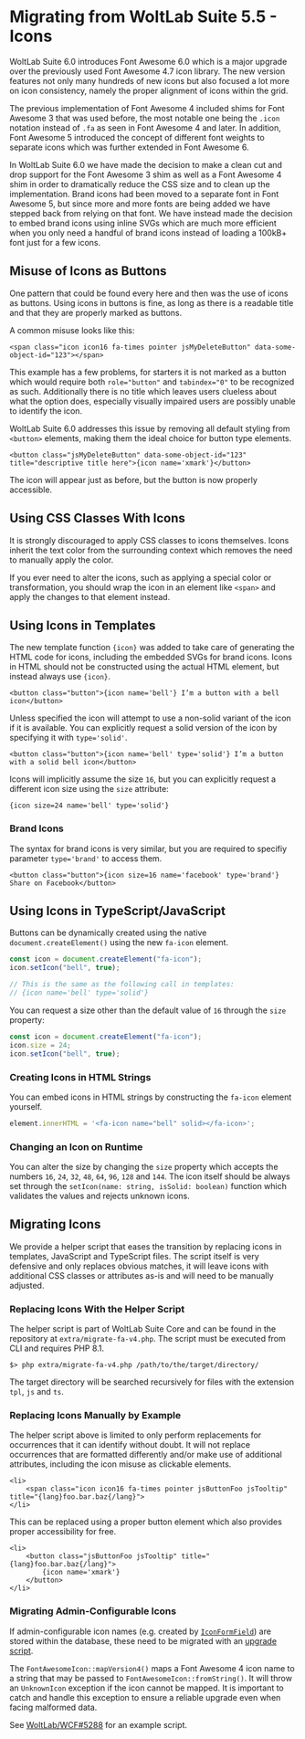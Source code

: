 # Migrating from WoltLab Suite 5.5 - Icons

WoltLab Suite 6.0 introduces Font Awesome 6.0 which is a major upgrade over the previously used Font Awesome 4.7 icon library.
The new version features not only many hundreds of new icons but also focused a lot more on icon consistency, namely the proper alignment of icons within the grid.

The previous implementation of Font Awesome 4 included shims for Font Awesome 3 that was used before, the most notable one being the `.icon` notation instead of `.fa` as seen in Font Awesome 4 and later.
In addition, Font Awesome 5 introduced the concept of different font weights to separate icons which was further extended in Font Awesome 6.

In WoltLab Suite 6.0 we have made the decision to make a clean cut and drop support for the Font Awesome 3 shim as well as a Font Awesome 4 shim in order to dramatically reduce the CSS size and to clean up the implementation.
Brand icons had been moved to a separate font in Font Awesome 5, but since more and more fonts are being added we have stepped back from relying on that font.
We have instead made the decision to embed brand icons using inline SVGs which are much more efficient when you only need a handful of brand icons instead of loading a 100kB+ font just for a few icons.

## Misuse of Icons as Buttons

One pattern that could be found every here and then was the use of icons as buttons.
Using icons in buttons is fine, as long as there is a readable title and that they are properly marked as buttons.

A common misuse looks like this:

```smarty
<span class="icon icon16 fa-times pointer jsMyDeleteButton" data-some-object-id="123"></span>
```

This example has a few problems, for starters it is not marked as a button which would require both `role="button"` and `tabindex="0"` to be recognized as such.
Additionally there is no title which leaves users clueless about what the option does, especially visually impaired users are possibly unable to identify the icon.

WoltLab Suite 6.0 addresses this issue by removing all default styling from `<button>` elements, making them the ideal choice for button type elements.

```smarty
<button class="jsMyDeleteButton" data-some-object-id="123" title="descriptive title here">{icon name='xmark'}</button>
```

The icon will appear just as before, but the button is now properly accessible.

## Using CSS Classes With Icons

It is strongly discouraged to apply CSS classes to icons themselves.
Icons inherit the text color from the surrounding context which removes the need to manually apply the color.

If you ever need to alter the icons, such as applying a special color or transformation, you should wrap the icon in an element like `<span>` and apply the changes to that element instead.

## Using Icons in Templates

The new template function `{icon}` was added to take care of generating the HTML code for icons, including the embedded SVGs for brand icons.
Icons in HTML should not be constructed using the actual HTML element, but instead always use `{icon}`.

```smarty
<button class="button">{icon name='bell'} I’m a button with a bell icon</button>
```

Unless specified the icon will attempt to use a non-solid variant of the icon if it is available.
You can explicitly request a solid version of the icon by specifying it with `type='solid'`.

```smarty
<button class="button">{icon name='bell' type='solid'} I’m a button with a solid bell icon</button>
```

Icons will implicitly assume the size `16`, but you can explicitly request a different icon size using the `size` attribute:

```smarty
{icon size=24 name='bell' type='solid'}
```

### Brand Icons

The syntax for brand icons is very similar, but you are required to specifiy parameter `type='brand'` to access them.

```smarty
<button class="button">{icon size=16 name='facebook' type='brand'} Share on Facebook</button>
```

## Using Icons in TypeScript/JavaScript

Buttons can be dynamically created using the native `document.createElement()` using the new `fa-icon` element.

```ts
const icon = document.createElement("fa-icon");
icon.setIcon("bell", true);

// This is the same as the following call in templates:
// {icon name='bell' type='solid'}
```

You can request a size other than the default value of `16` through the `size` property:

```ts
const icon = document.createElement("fa-icon");
icon.size = 24;
icon.setIcon("bell", true);
```

### Creating Icons in HTML Strings

You can embed icons in HTML strings by constructing the `fa-icon` element yourself.

```ts
element.innerHTML = '<fa-icon name="bell" solid></fa-icon>';
```

### Changing an Icon on Runtime

You can alter the size by changing the `size` property which accepts the numbers `16`, `24`, `32`, `48`, `64`, `96`, `128` and `144`.
The icon itself should be always set through the `setIcon(name: string, isSolid: boolean)` function which validates the values and rejects unknown icons.

## Migrating Icons

We provide a helper script that eases the transition by replacing icons in templates, JavaScript and TypeScript files.
The script itself is very defensive and only replaces obvious matches, it will leave icons with additional CSS classes or attributes as-is and will need to be manually adjusted.

### Replacing Icons With the Helper Script

The helper script is part of WoltLab Suite Core and can be found in the repository at `extra/migrate-fa-v4.php`.
The script must be executed from CLI and requires PHP 8.1.

```shell
$> php extra/migrate-fa-v4.php /path/to/the/target/directory/
```

The target directory will be searched recursively for files with the extension `tpl`, `js` and `ts`.

### Replacing Icons Manually by Example

The helper script above is limited to only perform replacements for occurrences that it can identify without doubt.
It will not replace occurrences that are formatted differently and/or make use of additional attributes, including the icon misuse as clickable elements.

```smarty
<li>
    <span class="icon icon16 fa-times pointer jsButtonFoo jsTooltip" title="{lang}foo.bar.baz{/lang}">
</li>
```

This can be replaced using a proper button element which also provides proper accessibility for free.

```smarty
<li>
    <button class="jsButtonFoo jsTooltip" title="{lang}foo.bar.baz{/lang}">
        {icon name='xmark'}
    </button>
</li>
```

### Migrating Admin-Configurable Icons

If admin-configurable icon names (e.g. created by [`IconFormField`](../../php/api/form_builder/form_fields.md#iconformfield)) are stored within the database, these need to be migrated with an [upgrade script](../../package/pip/script.md).

The `FontAwesomeIcon::mapVersion4()` maps a Font Awesome 4 icon name to a string that may be passed to `FontAwesomeIcon::fromString()`.
It will throw an `UnknownIcon` exception if the icon cannot be mapped.
It is important to catch and handle this exception to ensure a reliable upgrade even when facing malformed data.

See [WoltLab/WCF#5288](https://github.com/WoltLab/WCF/pull/5288) for an example script.
